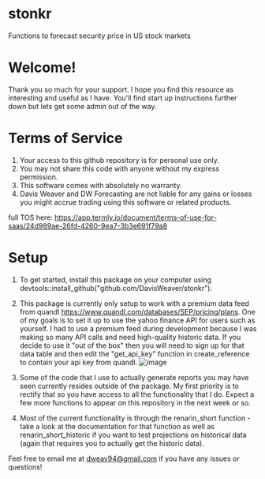 # stonkr
Functions to forecast security price in US stock markets

# Welcome! 

Thank you so much for your support. I hope you find this resource as interesting and useful as I have. You'll find start up instructions further down but lets get some admin out of the way.

# Terms of Service

1. Your access to this github repository is for personal use only. 
2. You may not share this code with anyone without my express permission. 
3. This software comes with absolutely no warranty.
4. Davis Weaver and DW Forecasting are not liable for any gains or losses you might accrue trading using this software or related products. 

full TOS here: https://app.termly.io/document/terms-of-use-for-saas/24d989ae-26fd-4260-9ea7-3b3e691f79a8

# Setup

1. To get started, install this package on your computer using devtools::install_github("github.com/DavisWeaver/stonkr"). 

2. This package is currently only setup to work with a premium data feed from quandl https://www.quandl.com/databases/SEP/pricing/plans. 
One of my goals is to set it up to use the yahoo finance API for users such as yourself.
I had to use a premium feed during development because I was making so many API calls and need high-quality historic data. 
If you decide to use it "out of the box" then you will need to sign up for that data table and then edit the "get_api_key" function in create_reference to contain your api key from quandl. 
![image](https://user-images.githubusercontent.com/20169425/109398121-aaf7d500-7908-11eb-8fd6-a227c138483d.png)


3. Some of the code that I use to actually generate reports you may have seen currently resides outside of the package. My first priority is to rectify that so you have access to all the functionality that I do. Expect a few more functions to appear on this repository in the next week or so. 

4. Most of the current functionality is through the renarin_short function - take a look at the documentation for that function as well as renarin_short_historic if you want to test projections on historical data (again that requires you to actually get the historic data).

Feel free to email me at dweav94@gmail.com if you have any issues or questions!
